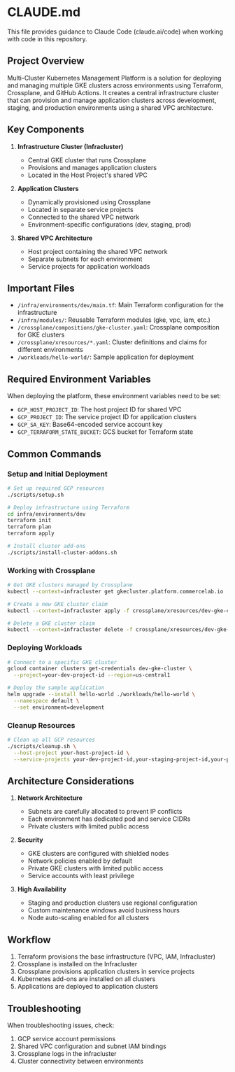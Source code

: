 # CLAUDE.md

This file provides guidance to Claude Code (claude.ai/code) when working with code in this repository.

## Project Overview

Multi-Cluster Kubernetes Management Platform is a solution for deploying and managing multiple GKE clusters across environments using Terraform, Crossplane, and GitHub Actions. It creates a central infrastructure cluster that can provision and manage application clusters across development, staging, and production environments using a shared VPC architecture.

## Key Components

1. **Infrastructure Cluster (Infracluster)**
   - Central GKE cluster that runs Crossplane 
   - Provisions and manages application clusters
   - Located in the Host Project's shared VPC

2. **Application Clusters**
   - Dynamically provisioned using Crossplane
   - Located in separate service projects
   - Connected to the shared VPC network
   - Environment-specific configurations (dev, staging, prod)

3. **Shared VPC Architecture**
   - Host project containing the shared VPC network
   - Separate subnets for each environment
   - Service projects for application workloads

## Important Files

- `/infra/environments/dev/main.tf`: Main Terraform configuration for the infrastructure
- `/infra/modules/`: Reusable Terraform modules (gke, vpc, iam, etc.)
- `/crossplane/compositions/gke-cluster.yaml`: Crossplane composition for GKE clusters
- `/crossplane/xresources/*.yaml`: Cluster definitions and claims for different environments
- `/workloads/hello-world/`: Sample application for deployment

## Required Environment Variables

When deploying the platform, these environment variables need to be set:

- `GCP_HOST_PROJECT_ID`: The host project ID for shared VPC
- `GCP_PROJECT_ID`: The service project ID for application clusters
- `GCP_SA_KEY`: Base64-encoded service account key
- `GCP_TERRAFORM_STATE_BUCKET`: GCS bucket for Terraform state

## Common Commands

### Setup and Initial Deployment

```bash
# Set up required GCP resources
./scripts/setup.sh

# Deploy infrastructure using Terraform
cd infra/environments/dev
terraform init
terraform plan
terraform apply

# Install cluster add-ons
./scripts/install-cluster-addons.sh
```

### Working with Crossplane

```bash
# Get GKE clusters managed by Crossplane
kubectl --context=infracluster get gkecluster.platform.commercelab.io

# Create a new GKE cluster claim
kubectl --context=infracluster apply -f crossplane/xresources/dev-gke-cluster-claim.yaml

# Delete a GKE cluster claim
kubectl --context=infracluster delete -f crossplane/xresources/dev-gke-cluster-claim.yaml
```

### Deploying Workloads

```bash
# Connect to a specific GKE cluster
gcloud container clusters get-credentials dev-gke-cluster \
  --project=your-dev-project-id --region=us-central1

# Deploy the sample application
helm upgrade --install hello-world ./workloads/hello-world \
  --namespace default \
  --set environment=development
```

### Cleanup Resources

```bash
# Clean up all GCP resources
./scripts/cleanup.sh \
  --host-project your-host-project-id \
  --service-projects your-dev-project-id,your-staging-project-id,your-prod-project-id
```

## Architecture Considerations

1. **Network Architecture**
   - Subnets are carefully allocated to prevent IP conflicts
   - Each environment has dedicated pod and service CIDRs
   - Private clusters with limited public access

2. **Security**
   - GKE clusters are configured with shielded nodes
   - Network policies enabled by default
   - Private GKE clusters with limited public access
   - Service accounts with least privilege

3. **High Availability**
   - Staging and production clusters use regional configuration
   - Custom maintenance windows avoid business hours
   - Node auto-scaling enabled for all clusters

## Workflow

1. Terraform provisions the base infrastructure (VPC, IAM, Infracluster)
2. Crossplane is installed on the Infracluster
3. Crossplane provisions application clusters in service projects
4. Kubernetes add-ons are installed on all clusters
5. Applications are deployed to application clusters

## Troubleshooting

When troubleshooting issues, check:

1. GCP service account permissions
2. Shared VPC configuration and subnet IAM bindings
3. Crossplane logs in the infracluster
4. Cluster connectivity between environments